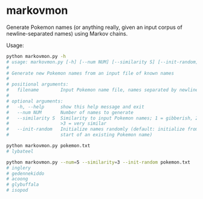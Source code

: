 # markovmon

Generate Pokemon names (or anything really, given an input corpus of newline-separated names) using Markov chains.

Usage:

```bash
python markovmon.py -h
# usage: markovmon.py [-h] [--num NUM] [--similarity S] [--init-random] filename
# 
# Generate new Pokemon names from an input file of known names
# 
# positional arguments:
#   filename        Input Pokemon name file, names separated by newlines
# 
# optional arguments:
#   -h, --help      show this help message and exit
#   --num NUM       Number of names to generate
#   --similarity S  Similarity to input Pokemon names; 1 = gibberish, 2 = okay,
#                   >3 = very similar
#   --init-random   Initialize names randomly (default: initialize from the
#                   start of an existing Pokemon name)

python markovmon.py pokemon.txt
# lybateel

python markovmon.py --num=5 --similarity=3 --init-random pokemon.txt
# inglery
# gedennekiddo
# acoong
# glybuffala
# isopod
```
